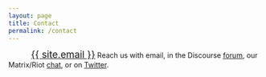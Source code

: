 ```yaml
---
layout: page
title: Contact
permalink: /contact
---
```

<a href="mailto:{{ site.email }}" style="font-size: 19px"><img src="{{ site.url }}{{ site.baseurl }}/assets/img/icon-mail.svg" width="40" height="17" style="margin-right: 5px">{{ site.email }}</a> Reach us with email, in the Discourse [forum](/forum), our Matrix/Riot [chat](/chat), or on [Twitter](https://twitter.com/OfficialNuBits).
<br><br>

